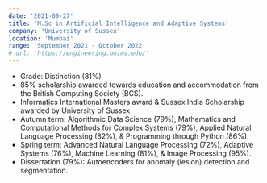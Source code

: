 ```yaml
---
date: '2021-09-27'
title: 'M.Sc in Artificial Intelligence and Adaptive Systems'
company: 'University of Sussex'
location: 'Mumbai'
range: 'September 2021 - October 2022'
# url: 'https://engineering.nmims.edu/'
---
```


- Grade: Distinction (81%)
- 85% scholarship awarded towards education and accommodation from the British Computing Society (BCS).
- Informatics International Masters award & Sussex India Scholarship awarded by University of Sussex.
- Autumn term: Algorithmic Data Science (79%), Mathematics and Computational Methods for Complex Systems (79%), Applied Natural Language Processing (82%), & Programming through Python (86%).
- Spring term: Advanced Natural Language Processing (72%), Adaptive Systems (76%), Machine Learning (81%), & Image Processing (95%).
- Dissertation (79%): Autoencoders for anomaly (lesion) detection and segmentation.